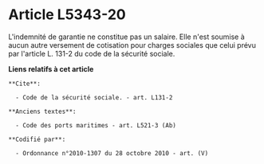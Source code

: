 # Article L5343-20

L'indemnité de garantie ne constitue pas un salaire. Elle n'est soumise à aucun autre versement de cotisation pour charges
sociales que celui prévu par l'article L. 131-2 du code de la sécurité sociale.

**Liens relatifs à cet article**

	**Cite**:

	  - Code de la sécurité sociale. - art. L131-2

	**Anciens textes**:

	  - Code des ports maritimes - art. L521-3 (Ab)

	**Codifié par**:

	  - Ordonnance n°2010-1307 du 28 octobre 2010 - art. (V)
